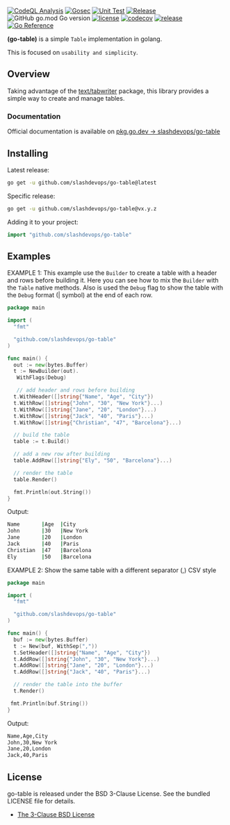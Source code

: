 [![CodeQL Analysis](https://github.com/slashdevops/go-table/actions/workflows/codeql-analysis.yml/badge.svg)](https://github.com/slashdevops/go-table/actions/workflows/codeql-analysis.yml)
[![Gosec](https://github.com/slashdevops/go-table/actions/workflows/gosec.yml/badge.svg)](https://github.com/slashdevops/go-table/actions/workflows/gosec.yml)
[![Unit Test](https://github.com/slashdevops/go-table/actions/workflows/main.yml/badge.svg)](https://github.com/slashdevops/go-table/actions/workflows/main.yml)
[![Release](https://github.com/slashdevops/go-table/actions/workflows/release.yml/badge.svg)](https://github.com/slashdevops/go-table/actions/workflows/release.yml)
![GitHub go.mod Go version](https://img.shields.io/github/go-mod/go-version/slashdevops/go-table?style=plastic)
[![license](https://img.shields.io/github/license/slashdevops/go-table.svg)](https://github.com/slashdevops/go-table/blob/main/LICENSE)
[![codecov](https://codecov.io/gh/slashdevops/go-table/branch/main/graph/badge.svg?token=UNTP5C1P6C)](https://codecov.io/gh/slashdevops/go-table)
[![release](https://img.shields.io/github/release/slashdevops/go-table/all.svg)](https://github.com/slashdevops/go-table/releases)
[![Go Reference](https://pkg.go.dev/badge/github.com/slashdevops/go-table.svg)](https://pkg.go.dev/github.com/slashdevops/go-table)

**(go-table)** is a simple `Table` implementation in golang.

This is focused on `usability and simplicity`.

## Overview

Taking advantage of the [text/tabwriter](https://pkg.go.dev/text/tabwriter) package, this library provides a simple way to create and manage tables.

### Documentation

Official documentation is available on [pkg.go.dev -> slashdevops/go-table](https://pkg.go.dev/github.com/slashdevops/go-table)

## Installing

Latest release:

```bash
go get -u github.com/slashdevops/go-table@latest
```

Specific release:

```bash
go get -u github.com/slashdevops/go-table@vx.y.z
```

Adding it to your project:

```go
import "github.com/slashdevops/go-table"
```

## Examples

EXAMPLE 1: This example use the `Builder` to create a table with a header and rows before building it.  Here you can see how to mix the `Builder` with the `Table` native methods.  Also is used the `Debug` flag to show the table with the `Debug` format (| symbol) at the end of each row.

```go
package main

import (
  "fmt"

  "github.com/slashdevops/go-table"
)

func main() {
  out := new(bytes.Buffer)
  t := NewBuilder(out).
   WithFlags(Debug)

   // add header and rows before building
  t.WithHeader([]string{"Name", "Age", "City"})
  t.WithRow([]string{"John", "30", "New York"}...)
  t.WithRow([]string{"Jane", "20", "London"}...)
  t.WithRow([]string{"Jack", "40", "Paris"}...)
  t.WithRow([]string{"Christian", "47", "Barcelona"}...)

  // build the table
  table := t.Build()

  // add a new row after building
  table.AddRow([]string{"Ely", "50", "Barcelona"}...)

  // render the table
  table.Render()

  fmt.Println(out.String())
}
```

Output:

```bash
Name       |Age  |City
John       |30   |New York
Jane       |20   |London
Jack       |40   |Paris
Christian  |47   |Barcelona
Ely        |50   |Barcelona
```

EXAMPLE 2: Show the same table with a different separator (,) CSV style

```go
package main

import (
  "fmt"

  "github.com/slashdevops/go-table"
)

func main() {
  buf := new(bytes.Buffer)
  t := New(buf, WithSep(","))
  t.SetHeader([]string{"Name", "Age", "City"})
  t.AddRow([]string{"John", "30", "New York"}...)
  t.AddRow([]string{"Jane", "20", "London"}...)
  t.AddRow([]string{"Jack", "40", "Paris"}...)

  // render the table into the buffer
  t.Render()

 fmt.Println(buf.String())
}
```

Output:

```bash
Name,Age,City
John,30,New York
Jane,20,London
Jack,40,Paris
```

## License

go-table is released under the BSD 3-Clause License. See the bundled LICENSE file for details.

* [The 3-Clause BSD License](https://opensource.org/licenses/BSD-3-Clause)
